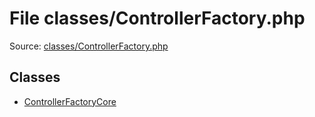 File classes/ControllerFactory.php
=========

Source: [classes/ControllerFactory.php](https://github.com/PrestaShop/PrestaShop/blob/1.5.2.0/classes/ControllerFactory.php)


Classes
-------

* [ControllerFactoryCore](class.ControllerFactoryCore.md)


